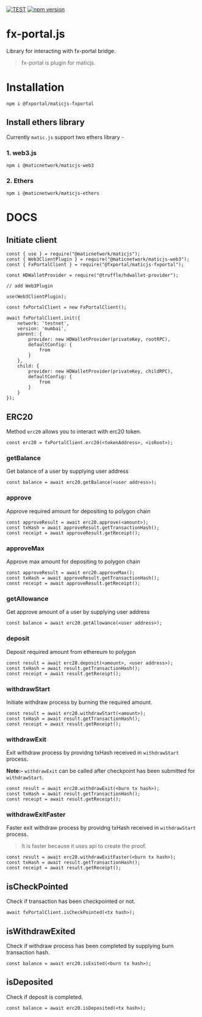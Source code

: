 [![TEST](https://github.com/fx-portal/maticjs-fxportal/actions/workflows/test.yml/badge.svg)](https://github.com/fx-portal/maticjs-fxportal/actions/workflows/test.yml)
[![npm version](https://badge.fury.io/js/@fxportal%2Fmaticjs-fxportal.svg)](https://badge.fury.io/js/@fxportal%2Fmaticjs-fxportal)
# fx-portal.js

Library for interacting with fx-portal bridge.

> fx-portal is plugin for maticjs. 

# Installation

```
npm i @fxportal/maticjs-fxportal
```

## Install ethers library

Currently `matic.js` support two ethers library - 

### 1. web3.js

```
npm i @maticnetwork/maticjs-web3
```

### 2. Ethers

```
npm i @maticnetwork/maticjs-ethers
```

# DOCS

## Initiate client

```
const { use } = require("@maticnetwork/maticjs");
const { Web3ClientPlugin } = require("@maticnetwork/maticjs-web3");
const { FxPortalClient } = require("@fxportal/maticjs-fxportal");

const HDWalletProvider = require("@truffle/hdwallet-provider");

// add Web3Plugin

use(Web3ClientPlugin);

const fxPortalClient = new FxPortalClient();

await fxPortalClient.init({
    network: 'testnet',
    version: 'mumbai',
    parent: {
        provider: new HDWalletProvider(privateKey, rootRPC),
        defaultConfig: {
            from
        }
    },
    child: {
        provider: new HDWalletProvider(privateKey, childRPC),
        defaultConfig: {
            from
        }
    }
});

```

## ERC20

Method `erc20` allows you to interact with erc20 token.

```
const erc20 = fxPortalClient.erc20(<tokenAddress>, <isRoot>);
```

### getBalance

Get balance of a user by supplying user address

```
const balance = await erc20.getBalance(<user address>);
```

### approve

Approve required amount for depositing to polygon chain

```
const approveResult = await erc20.approve(<amount>);
const txHash = await approveResult.getTransactionHash();
const receipt = await approveResult.getReceipt();
```

### approveMax

Approve max amount for depositing to polygon chain

```
const approveResult = await erc20.approveMax();
const txHash = await approveResult.getTransactionHash();
const receipt = await approveResult.getReceipt();
```

### getAllowance

Get approve amount of a user by supplying user address

```
const balance = await erc20.getAllowance(<user address>);
```

### deposit

Deposit required amount from ethereum to polygon

```
const result = await erc20.deposit(<amount>, <user address>);
const txHash = await result.getTransactionHash();
const receipt = await result.getReceipt();
```

### withdrawStart

Initiate withdraw process by burning the required amount. 

```
const result = await erc20.withdrawStart(<amount>);
const txHash = await result.getTransactionHash();
const receipt = await result.getReceipt();
```
### withdrawExit

Exit withdraw process by providng txHash received in `withdrawStart` process.

**Note:-** `withdrawExit` can be called after checkpoint has been submitted for `withdrawStart`.

```
const result = await erc20.withdrawExit(<burn tx hash>);
const txHash = await result.getTransactionHash();
const receipt = await result.getReceipt();
```
### withdrawExitFaster

Faster exit withdraw process by providng txHash received in `withdrawStart` process.

> It is faster because it uses api to create the proof.

```
const result = await erc20.withdrawExitFaster(<burn tx hash>);
const txHash = await result.getTransactionHash();
const receipt = await result.getReceipt();
```

## isCheckPointed

Check if transaction has been checkpointed or not.

```
await fxPortalClient.isCheckPointed(<tx hash>);
```


## isWithdrawExited

Check if withdraw process has been completed by supplying burn transaction hash.

```
const balance = await erc20.isExited(<burn tx hash>);
```


## isDeposited

Check if deposit is completed.

```
const balance = await erc20.isDeposited(<tx hash>);
```
